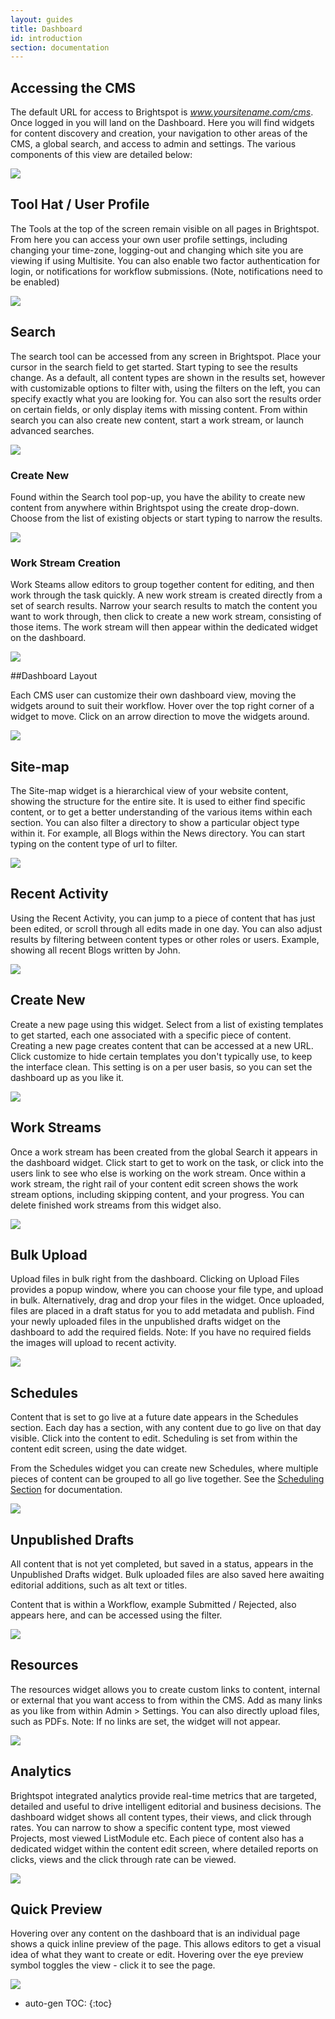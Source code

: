 ```yaml
---
layout: guides
title: Dashboard
id: introduction
section: documentation
---
```


<div markdown="1" class="span8">

## Accessing the CMS

The default URL for access to Brightspot is *www.yoursitename.com/cms*. Once logged in you will land on the Dashboard. Here you will find widgets for content discovery and creation, your navigation to other areas of the CMS, a global search, and access to admin and settings. The various components of this view are detailed below:

![](http://docs.brightspot.s3.amazonaws.com/2.1-dashbaord-view.png)


## Tool Hat / User Profile

The Tools at the top of the screen remain visible on all pages in Brightspot. From here you can access your own user profile settings, including changing your time-zone, logging-out and changing which site you are viewing if using Multisite. You can also enable two factor authentication for login, or notifications for workflow submissions. (Note, notifications need to be enabled)

![](http://docs.brightspot.s3.amazonaws.com/user-profile.png)


## Search

The search tool can be accessed from any screen in Brightspot. Place your cursor in the search field to get started. Start typing to see the results change. As a default, all content types are shown in the results set, however with customizable options to filter with, using the filters on the left, you can specify exactly what you are looking for. You can also sort the results order on certain fields, or only display items with missing content. From within search you can also create new content, start a work stream, or launch advanced searches.

![](http://docs.brightspot.s3.amazonaws.com/dashboard_search_2.1.png)

### Create New

Found within the Search tool pop-up, you have the ability to create new content from anywhere within Brightspot using the create drop-down. Choose from the list of existing objects or start typing to narrow the results.

![](http://docs.brightspot.s3.amazonaws.com/dashboard_create_2.1.png)


### Work Stream Creation

Work Steams allow editors to group together content for editing, and then work through the task quickly. A new work stream is created directly from a set of search results. Narrow your search results to match the content you want to work through, then click to create a new work stream, consisting of those items. The work stream will then appear within the dedicated widget on the dashboard.	

![](http://docs.brightspot.s3.amazonaws.com/dashboard_workstream_2.1.png)


##Dashboard Layout

Each CMS user can customize their own dashboard view, moving the widgets around to suit their workflow. Hover over the top right corner of a widget to move. Click on an arrow direction to move the widgets around.

![](http://docs.brightspot.s3.amazonaws.com/dashboard_custom_2.1.png)


## Site-map

The Site-map widget is a hierarchical view of your website content, showing the structure for the entire site. It is used to either find specific content, or to get a better understanding of the various items within each section. You can also filter a directory to show a particular object type within it. For example, all Blogs within the News directory. You can start typing on the content type of url to filter.

![](http://docs.brightspot.s3.amazonaws.com/sitemap_widget_2.1.png)


## Recent Activity

Using the Recent Activity, you can jump to a piece of content that has just been edited, or scroll through all edits made in one day. You can also adjust results by filtering between content types or other roles or users. Example, showing all recent Blogs written by John.

![](http://docs.brightspot.s3.amazonaws.com/recent_widget_2.1.png)


## Create New

Create a new page using this widget. Select from a list of existing templates to get started, each one associated with a specific piece of content. Creating a new page creates content that can be accessed at a new URL. Click customize to hide certain templates you don't typically use, to keep the interface clean. This setting is on a per user basis, so you can set the dashboard up as you like it.

![](http://docs.brightspot.s3.amazonaws.com/create_widget_2.1.png)


## Work Streams

Once a work stream has been created from the global Search it appears in the dashboard widget. Click start to get to work on the task, or click into the users link to see who else is working on the work stream. Once within a work stream, the right rail of your content edit screen shows the work stream options, including skipping content, and your progress. You can delete finished work streams from this widget also.

![](http://docs.brightspot.s3.amazonaws.com/stream_widget_2.1.png)


## Bulk Upload

Upload files in bulk right from the dashboard. Clicking on Upload Files provides a popup window, where you can choose your file type, and upload in bulk. Alternatively, drag and drop your files in the widget. Once uploaded, files are placed in a draft status for you to add metadata and publish. Find your newly uploaded files in the unpublished drafts widget on the dashboard to add the required fields. Note: If you have no required fields the images will upload to recent activity.

![](http://docs.brightspot.s3.amazonaws.com/bulk_widget_2.1.png)


## Schedules

Content that is set to go live at a future date appears in the Schedules section. Each day has a section, with any content due to go live on that day visible. Click into the content to edit. Scheduling is set from within the content edit screen, using the date widget.

From the Schedules widget you can create new Schedules, where multiple pieces of content can be grouped to all go live together. See the [Scheduling Section](/scheduling-content.html) for documentation.

![](http://docs.brightspot.s3.amazonaws.com/sch_widget_dash.png)


## Unpublished Drafts

All content that is not yet completed, but saved in a status, appears in the Unpublished Drafts widget. Bulk uploaded files are also saved here awaiting editorial additions, such as alt text or titles.

Content that is within a Workflow, example Submitted / Rejected, also appears here, and can be accessed using the filter.

![](http://docs.brightspot.s3.amazonaws.com/draft_widget_2.1.png)


## Resources

The resources widget allows you to create custom links to content, internal or external that you want access to from within the CMS. Add as many links as you like from within Admin > Settings. You can also directly upload files, such as PDFs. Note: If no links are set, the widget will not appear.

![](http://docs.brightspot.s3.amazonaws.com/resource_widget_2.1.png)

## Analytics

Brightspot integrated analytics provide real-time metrics that are targeted, detailed and useful to drive intelligent editorial and business decisions. The dashboard widget shows all content types, their views, and click through rates. You can narrow to show a specific content type, most viewed Projects, most viewed ListModule etc. Each piece of content also has a dedicated widget within the content edit screen, where detailed reports on clicks, views and the click through rate can be viewed.

![](http://docs.brightspot.s3.amazonaws.com/analytics_widget_2.1.png)


## Quick Preview

Hovering over any content on the dashboard that is an individual page shows a quick inline preview of the page. This allows editors to get a visual idea of what they want to create or edit. Hovering over the eye preview symbol toggles the view - click it to see the page.

![](http://docs.brightspot.s3.amazonaws.com/thumb_preview_2.1.png)


</div>

<div class="span4 dari-docs-sidebar">
<div markdown="1" style="position:scroll;" class="well sidebar-nav">


* auto-gen TOC:
{:toc}

</div>
</div>
